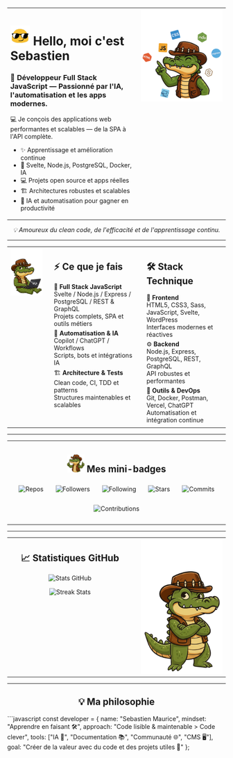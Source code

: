 <div align="center">
  <table width="100%">
    <tr>
      <td valign="top" width="60%">
        <!-- Titre avec emoji animé -->
        <h1>
          <img src="https://raw.githubusercontent.com/sebastienmaurice/sebastienmaurice/refs/heads/main/blob-sunglasses.gif" 
               width="45" 
               alt="emoji-blob">
          Hello, moi c'est <strong>Sebastien</strong>
        </h1>
        <!-- Sous-titre -->
        <h3>
          🚀 Développeur Full Stack JavaScript — Passionné par l'IA, l'automatisation et les apps modernes.
        </h3>
        <!-- Présentation -->
        <p>
          💻 Je conçois des applications web performantes et scalables — de la SPA à l'API complète.<br>
        </p>
        <!-- Liste des compétences -->
<ul>
  <li>✨ Apprentissage et amélioration continue</li>
  <li>🌱 Svelte, Node.js, PostgreSQL, Docker, IA</li>
  <li>💻 Projets open source et apps réelles</li>
  <li>🏗️ Architectures robustes et scalables</li>
  <li>🤖 IA et automatisation pour gagner en productivité</li>
</ul>
      </td>
      <td valign="top" align="right" width="40%">
        <!-- Image du crocodile alignée à droite -->
        <img 
          width="500" 
          src="https://raw.githubusercontent.com/sebastienmaurice/sebastienmaurice/refs/heads/main/dundee-croco-profil-right.png" 
          alt="Crocodile Dundee">
      </td>
    </tr>
  </table>
  <p>
  <i>💡 Amoureux du clean code, de l'efficacité et de l'apprentissage continu.</i>
</p>
</div>

---

<!-- ⚡ Ce que je fais + 🛠️ Stack Technique — TABLE 100% GitHub -->
<table align="center" cellspacing="0" cellpadding="0">
<tr>
  <!-- Croco -->
  <td valign="top" style="padding-right:20px;">
    <img src="https://raw.githubusercontent.com/sebastienmaurice/sebastienmaurice/main/croco-assis-2.png" width="250" alt="Croco Dundee">
  </td>

  <!-- Ce que je fais -->
  <td valign="top" style="padding-right:20px;">
    <h2>⚡ Ce que je fais</h2>
    <p style="margin:5px 0">
      🎯 <b>Full Stack JavaScript</b><br>
      Svelte / Node.js / Express / PostgreSQL / REST & GraphQL<br>
      Projets complets, SPA et outils métiers
    </p>
    <p style="margin:5px 0">
      🤖 <b>Automatisation & IA</b><br>
      Copilot / ChatGPT / Workflows<br>
      Scripts, bots et intégrations IA
    </p>
    <p style="margin:5px 0">
      🏗️ <b>Architecture & Tests</b><br>
      Clean code, CI, TDD et patterns<br>
      Structures maintenables et scalables
    </p>
  </td>

  <!-- Stack Technique -->
  <td valign="top">
    <h2>🛠️ Stack Technique</h2>
    <p style="margin:5px 0">
      🎨 <b>Frontend</b><br>
      HTML5, CSS3, Sass, JavaScript, Svelte, WordPress<br>
      Interfaces modernes et réactives
    </p>
    <p style="margin:5px 0">
      ⚙️ <b>Backend</b><br>
      Node.js, Express, PostgreSQL, REST, GraphQL<br>
      API robustes et performantes
    </p>
    <p style="margin:5px 0">
      🧰 <b>Outils & DevOps</b><br>
      Git, Docker, Postman, Vercel, ChatGPT<br>
      Automatisation et intégration continue
    </p>
  </td>
</tr>
</table>


---

<div align="center"> <!-- Ce div centre le tableau entier -->
  <table width="100%"> <!-- Ce tableau prend toute la largeur disponible -->
    <tr>
      <!-- Tes autres cellules de tableau ici (par exemple, pour le texte d'en-tête et le crocodile) -->
            <!-- Puis, la section que tu veux centrer -->
      <td valign="top" width="100%" align="center"> 
        <!-- Titre des badges avec Croco -->
        <h2 style="margin-bottom:15px;">
          <img src="https://raw.githubusercontent.com/sebastienmaurice/sebastienmaurice/main/good-croco.png" 
               width="40" alt="Croco"> Mes mini-badges
        </h2>
        <!-- 💎 Mini badges alignés horizontalement -->
  <div style="display:flex; justify-content:center; align-items:center; gap:2em; flex-wrap:wrap; margin:25px 0;">
    <img src="https://img.shields.io/badge/Public%20Repos-12-blue?style=for-the-badge&logo=github" alt="Repos" />
    <img src="https://img.shields.io/badge/Followers-24-success?style=for-the-badge&logo=github" alt="Followers" />
    <img src="https://img.shields.io/badge/Following-18-orange?style=for-the-badge&logo=github" alt="Following" />
    <img src="https://img.shields.io/badge/Stars-37-yellow?style=for-the-badge&logo=starship" alt="Stars" />
    <img src="https://img.shields.io/badge/Commits-1.2k-purple?style=for-the-badge&logo=git" alt="Commits" />
    <img src="https://img.shields.io/badge/Contributions-2.5k%2B-informational?style=for-the-badge&logo=github" alt="Contributions" /> <!-- NOUVEAU BADGE -->
        </div>
      </td>
    </tr>
  </table>
</div>

  ---

<!-- 📈 Statistiques GitHub — 2 COLONNES (60% / 40%) -->
<table align="center" cellspacing="0" cellpadding="0">
<tr>

  <!-- Colonne gauche : Stats GitHub -->
  <td valign="top" width="60%" style="padding-right:20px;">
    <h2 align="center">📈 Statistiques GitHub</h2>
    <!-- Stats principales -->
    <p align="center" style="margin-bottom:15px;">
      <img src="https://github-readme-stats.vercel.app/api?username=sebastienmaurice&show_icons=true&theme=tokyonight&hide_border=true&count_private=true" 
           width="95%" alt="Stats GitHub">
    </p>
    <!-- Streak -->
    <p align="center">
      <img src="https://github-readme-streak-stats.herokuapp.com/?user=sebastienmaurice&theme=tokyonight&hide_border=true" 
           width="95%" alt="Streak Stats">
    </p>
  </td>

  <!-- Colonne droite : Badges + Croco -->
  <td valign="top" width="40%" align="center">
    <!-- Croco -->
    <img src="https://raw.githubusercontent.com/sebastienmaurice/sebastienmaurice/main/croco-dundee-debout-1.png" 
         width="250" alt="Croco Dundee">
  </td>

</tr>
</table>


---

<!-- Philosophie de développement -->
<h2 align="center">💡 Ma philosophie</h2>
```javascript
const developer = {
  name: "Sebastien Maurice",
  mindset: "Apprendre en faisant 🛠️",
  approach: "Code lisible & maintenable > Code clever",
  tools: ["IA 🤖", "Documentation 📚", "Communauté 🌐", "CMS 🖥️"],
  goal: "Créer de la valeur avec du code et des projets utiles 🚀"
};
